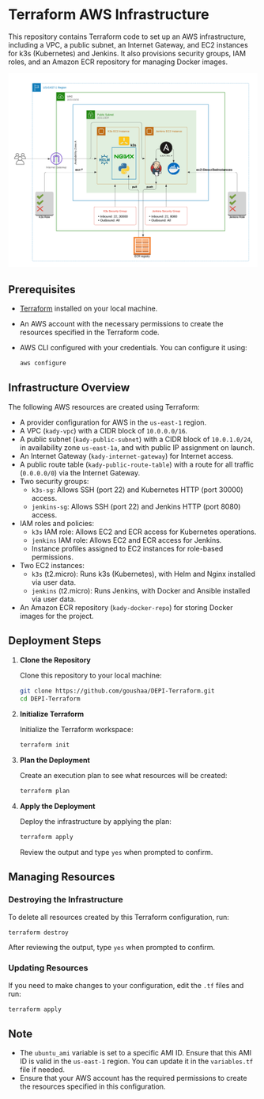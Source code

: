 # Terraform AWS Infrastructure

This repository contains Terraform code to set up an AWS infrastructure, including a VPC, a public subnet, an Internet Gateway, and EC2 instances for k3s (Kubernetes) and Jenkins. It also provisions security groups, IAM roles, and an Amazon ECR repository for managing Docker images.

![AWS Infrastructure Diagram](Project%20Architecture.png)

## Prerequisites

- [Terraform](https://www.terraform.io/downloads.html) installed on your local machine.
- An AWS account with the necessary permissions to create the resources specified in the Terraform code.
- AWS CLI configured with your credentials. You can configure it using:

    ```bash
    aws configure
    ```

## Infrastructure Overview

The following AWS resources are created using Terraform:

- A provider configuration for AWS in the `us-east-1` region.
- A VPC (`kady-vpc`) with a CIDR block of `10.0.0.0/16`.
- A public subnet (`kady-public-subnet`) with a CIDR block of `10.0.1.0/24`, in availability zone `us-east-1a`, and with public IP assignment on launch.
- An Internet Gateway (`kady-internet-gateway`) for Internet access.
- A public route table (`kady-public-route-table`) with a route for all traffic (`0.0.0.0/0`) via the Internet Gateway.
- Two security groups:
  - `k3s-sg`: Allows SSH (port 22) and Kubernetes HTTP (port 30000) access.
  - `jenkins-sg`: Allows SSH (port 22) and Jenkins HTTP (port 8080) access.
- IAM roles and policies:
  - `k3s` IAM role: Allows EC2 and ECR access for Kubernetes operations.
  - `jenkins` IAM role: Allows EC2 and ECR access for Jenkins.
  - Instance profiles assigned to EC2 instances for role-based permissions.
- Two EC2 instances:
  - `k3s` (t2.micro): Runs k3s (Kubernetes), with Helm and Nginx installed via user data.
  - `jenkins` (t2.micro): Runs Jenkins, with Docker and Ansible installed via user data.
- An Amazon ECR repository (`kady-docker-repo`) for storing Docker images for the project.

## Deployment Steps

1. **Clone the Repository**

   Clone this repository to your local machine:

   ```bash
   git clone https://github.com/goushaa/DEPI-Terraform.git
   cd DEPI-Terraform
   ```

2. **Initialize Terraform**

   Initialize the Terraform workspace:

   ```bash
   terraform init
   ```

3. **Plan the Deployment**

   Create an execution plan to see what resources will be created:

   ```bash
   terraform plan
   ```   

4. **Apply the Deployment**

   Deploy the infrastructure by applying the plan:

   ```bash
   terraform apply
   ```    
   Review the output and type `yes` when prompted to confirm.

## Managing Resources

### Destroying the Infrastructure

To delete all resources created by this Terraform configuration, run:

```bash
terraform destroy
```
After reviewing the output, type `yes` when prompted to confirm.

### Updating Resources

If you need to make changes to your configuration, edit the `.tf` files and run:

```bash
terraform apply
```

## Note

- The `ubuntu_ami` variable is set to a specific AMI ID. Ensure that this AMI ID is valid in the `us-east-1` region. You can update it in the `variables.tf` file if needed.
- Ensure that your AWS account has the required permissions to create the resources specified in this configuration.

